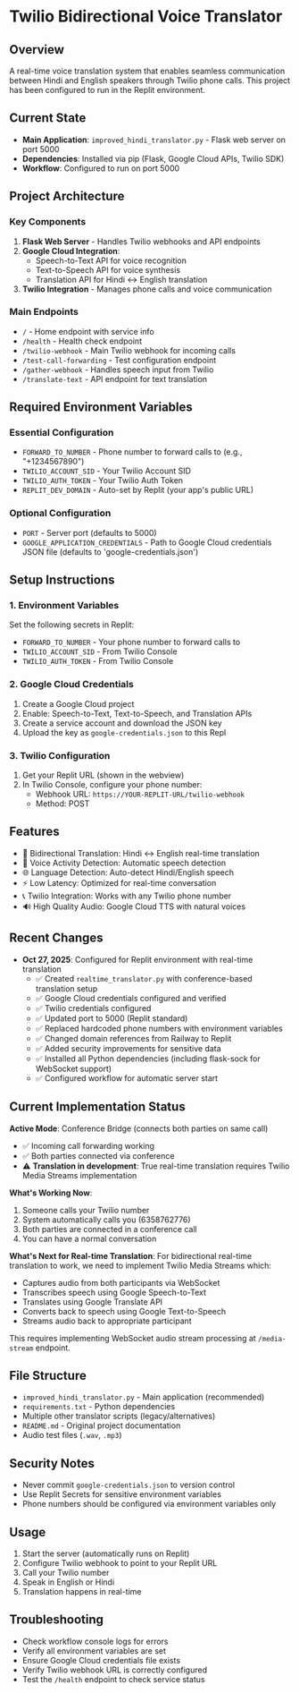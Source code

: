 # Twilio Bidirectional Voice Translator

## Overview
A real-time voice translation system that enables seamless communication between Hindi and English speakers through Twilio phone calls. This project has been configured to run in the Replit environment.

## Current State
- **Main Application**: `improved_hindi_translator.py` - Flask web server on port 5000
- **Dependencies**: Installed via pip (Flask, Google Cloud APIs, Twilio SDK)
- **Workflow**: Configured to run on port 5000

## Project Architecture

### Key Components
1. **Flask Web Server** - Handles Twilio webhooks and API endpoints
2. **Google Cloud Integration**:
   - Speech-to-Text API for voice recognition
   - Text-to-Speech API for voice synthesis
   - Translation API for Hindi ↔ English translation
3. **Twilio Integration** - Manages phone calls and voice communication

### Main Endpoints
- `/` - Home endpoint with service info
- `/health` - Health check endpoint
- `/twilio-webhook` - Main Twilio webhook for incoming calls
- `/test-call-forwarding` - Test configuration endpoint
- `/gather-webhook` - Handles speech input from Twilio
- `/translate-text` - API endpoint for text translation

## Required Environment Variables

### Essential Configuration
- `FORWARD_TO_NUMBER` - Phone number to forward calls to (e.g., "+1234567890")
- `TWILIO_ACCOUNT_SID` - Your Twilio Account SID
- `TWILIO_AUTH_TOKEN` - Your Twilio Auth Token
- `REPLIT_DEV_DOMAIN` - Auto-set by Replit (your app's public URL)

### Optional Configuration
- `PORT` - Server port (defaults to 5000)
- `GOOGLE_APPLICATION_CREDENTIALS` - Path to Google Cloud credentials JSON file (defaults to 'google-credentials.json')

## Setup Instructions

### 1. Environment Variables
Set the following secrets in Replit:
- `FORWARD_TO_NUMBER` - Your phone number to forward calls to
- `TWILIO_ACCOUNT_SID` - From Twilio Console
- `TWILIO_AUTH_TOKEN` - From Twilio Console

### 2. Google Cloud Credentials
1. Create a Google Cloud project
2. Enable: Speech-to-Text, Text-to-Speech, and Translation APIs
3. Create a service account and download the JSON key
4. Upload the key as `google-credentials.json` to this Repl

### 3. Twilio Configuration
1. Get your Replit URL (shown in the webview)
2. In Twilio Console, configure your phone number:
   - Webhook URL: `https://YOUR-REPLIT-URL/twilio-webhook`
   - Method: POST

## Features
- 🔄 Bidirectional Translation: Hindi ↔ English real-time translation
- 🎤 Voice Activity Detection: Automatic speech detection
- 🌐 Language Detection: Auto-detect Hindi/English speech
- ⚡ Low Latency: Optimized for real-time conversation
- 📞 Twilio Integration: Works with any Twilio phone number
- 🔊 High Quality Audio: Google Cloud TTS with natural voices

## Recent Changes
- **Oct 27, 2025**: Configured for Replit environment with real-time translation
  - ✅ Created `realtime_translator.py` with conference-based translation setup
  - ✅ Google Cloud credentials configured and verified
  - ✅ Twilio credentials configured
  - ✅ Updated port to 5000 (Replit standard)
  - ✅ Replaced hardcoded phone numbers with environment variables
  - ✅ Changed domain references from Railway to Replit
  - ✅ Added security improvements for sensitive data
  - ✅ Installed all Python dependencies (including flask-sock for WebSocket support)
  - ✅ Configured workflow for automatic server start

## Current Implementation Status
**Active Mode**: Conference Bridge (connects both parties on same call)
- ✅ Incoming call forwarding working
- ✅ Both parties connected via conference
- ⚠️ **Translation in development**: True real-time translation requires Twilio Media Streams implementation

**What's Working Now**:
1. Someone calls your Twilio number
2. System automatically calls you (6358762776)
3. Both parties are connected in a conference call
4. You can have a normal conversation

**What's Next for Real-time Translation**:
For bidirectional real-time translation to work, we need to implement Twilio Media Streams which:
- Captures audio from both participants via WebSocket
- Transcribes speech using Google Speech-to-Text
- Translates using Google Translate API
- Converts back to speech using Google Text-to-Speech
- Streams audio back to appropriate participant

This requires implementing WebSocket audio stream processing at `/media-stream` endpoint.

## File Structure
- `improved_hindi_translator.py` - Main application (recommended)
- `requirements.txt` - Python dependencies
- Multiple other translator scripts (legacy/alternatives)
- `README.md` - Original project documentation
- Audio test files (`.wav`, `.mp3`)

## Security Notes
- Never commit `google-credentials.json` to version control
- Use Replit Secrets for sensitive environment variables
- Phone numbers should be configured via environment variables only

## Usage
1. Start the server (automatically runs on Replit)
2. Configure Twilio webhook to point to your Replit URL
3. Call your Twilio number
4. Speak in English or Hindi
5. Translation happens in real-time

## Troubleshooting
- Check workflow console logs for errors
- Verify all environment variables are set
- Ensure Google Cloud credentials file exists
- Verify Twilio webhook URL is correctly configured
- Test the `/health` endpoint to check service status

